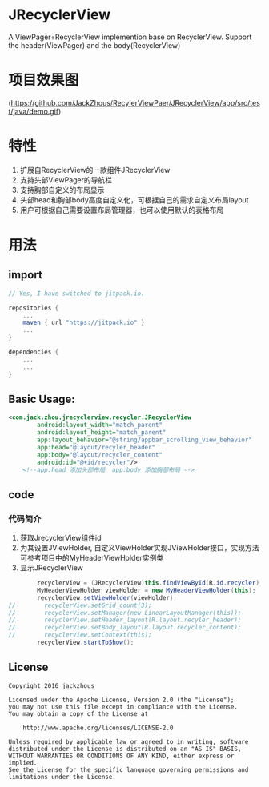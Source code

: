 # JRecyclerView
A ViewPager+RecyclerView implemention base on RecyclerView. Support the header(ViewPager) and the body(RecyclerView)

# 项目效果图
(https://github.com/JackZhous/RecylerViewPaer/JRecyclerView/app/src/test/java/demo.gif)

# 特性
1. 扩展自RecyclerView的一款组件JRecyclerView
2. 支持头部ViewPager的导航栏
3. 支持胸部自定义的布局显示
2. 头部head和胸部body高度自定义化，可根据自己的需求自定义布局layout
3. 用户可根据自己需要设置布局管理器，也可以使用默认的表格布局

# 用法

## import


```gradle
// Yes, I have switched to jitpack.io.

repositories {
    ...
    maven { url "https://jitpack.io" }
    ...
}

dependencies {
    ...
    ...
}
```
## Basic Usage:

``` xml
<com.jack.zhou.jrecyclerview.recycler.JRecyclerView
        android:layout_width="match_parent"
        android:layout_height="match_parent"
        app:layout_behavior="@string/appbar_scrolling_view_behavior"
        app:head="@layout/recyler_header"
        app:body="@layout/recycler_content"
        android:id="@+id/recycler"/>
	<!--app:head 添加头部布局  app:body 添加胸部布局 -->
```

## code

### 代码简介
1. 获取JrecyclerView组件id
2. 为其设置JViewHolder, 自定义ViewHolder实现JViewHolder接口，实现方法可参考项目中的MyHeaderViewHolder实例类
3. 显示JRecyclerView

```java
        recyclerView = (JRecyclerView)this.findViewById(R.id.recycler);                             //找到其id
        MyHeaderViewHolder viewHolder = new MyHeaderViewHolder(this);                               //自定义一个形如MyHeaderViewHolder，该holder必须实现JViewHolder接口，并实现其内部的方法
        recyclerView.setViewHolder(viewHolder);                                                     //为你的JRecyclerView设置JViewHolder
//        recyclerView.setGrid_count(3);                                                            //设置默认表格布局的表格列数
//        recyclerView.setManager(new LinearLayoutManager(this));                                   //你可以设置LayoutManager也可以不用设置，我内部默认了一个有两列的GridLayoutManager
//        recyclerView.setHeader_layout(R.layout.recyler_header);                                   //布局可以这里设置，也可以在xml里面使用app:head="@layout/recyler_header"
//        recyclerView.setBody_layout(R.layout.recycler_content);
//        recyclerView.setContext(this);
        recyclerView.startToShow();                                                                 //开始显示
```

License
-------

    Copyright 2016 jackzhous

    Licensed under the Apache License, Version 2.0 (the "License");
    you may not use this file except in compliance with the License.
    You may obtain a copy of the License at

        http://www.apache.org/licenses/LICENSE-2.0

    Unless required by applicable law or agreed to in writing, software
    distributed under the License is distributed on an "AS IS" BASIS,
    WITHOUT WARRANTIES OR CONDITIONS OF ANY KIND, either express or implied.
    See the License for the specific language governing permissions and
    limitations under the License.
